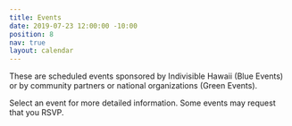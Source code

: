 ```yaml
---
title: Events
date: 2019-07-23 12:00:00 -10:00
position: 8
nav: true
layout: calendar
---
```


These are scheduled events sponsored by Indivisible Hawaii (Blue Events) or by community partners or national organizations (Green Events). 

Select an event for more detailed information. Some events may request that you RSVP.
